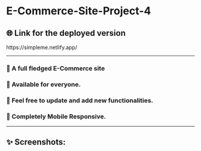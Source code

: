 # E-Commerce-Site-Project-4
<h2>🌐 Link for the deployed version </h2>
https://simpleme.netlify.app/

<hr>

<h3>🚀 A full fledged E-Commerce site </h3>
<h3>🚀 Available for everyone.</h3>
<h3>🚀 Feel free to update and add new functionalities. </h3>
<h3>🚀 Completely Mobile Responsive.</h3>

<hr>

<h2>✨ Screenshots:</h2>
